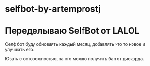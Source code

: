 # selfbot-by-artemprostj
# Переделываю SelfBot от LALOL

Селф бот буду обновлять каждый месяц, добавлять что то новое и улучшать его.

Юзать с осторожностью, за это можно получить бан от дискорда.
